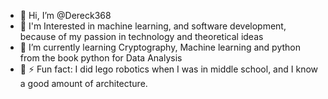 - 👋 Hi, I’m @Dereck368
- 👀 I'm Interested in machine learning, and software development, because of my passion in technology and theoretical ideas
- 🌱 I’m currently learning Cryptography, Machine learning and python from the book python for Data Analysis
- 💞️ ⚡ Fun fact: I did lego robotics when I was in middle school, and I know a good amount of architecture.

<!---
Dereck368/Dereck368 is a ✨ special ✨ repository because its `README.md` (this file) appears on your GitHub profile.
You can click the Preview link to take a look at your changes.
--->
